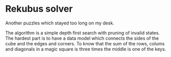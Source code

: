 
Rekubus solver
==============

Another puzzles which stayed too long on my desk.

The algorithm is a simple depth first search with pruning of invalid states.
The hardest part is to have a data model which connects the sides of the cube and the edges and corners.
To know that the sum of the rows, colums and diagonals in a magic square is three times the middle is one of the keys.

